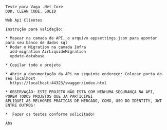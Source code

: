 	Teste para Vaga .Net Core
	DDD, CLEAN CODE, SOLID

	Web Api Clientes

	Instrução para validação:

	* Mapear na camada de API, o arquivo appsettings.json para apontar para seu banco de dados sql
	* Rodar o Migration na camada Infra 
	  add-migration AirLiquideMigration
	  update-database
	  
	* Copilar todo o projeto
	
	* Abrir a documentação da APi no seguinte endereço: Colocar porta do seu localhost
	  https://localhost:44323/swagger/index.html 
	
	* OBSERVAÇÃO: ESTE PROJETO NÃO ESTA COM NENHUMA SEGURANÇA NA API, POREM TODOS PROJETOS QUE JA PARTICIPEI 
	APLIQUEI AS MELHORES PRATICAS DE MERCADO, COMO, USO DO IDENTITY, JWT ENTRE OUTROS!
	
	*  Fazer os testes conforme solicitado!
	
	Abs
	
	
